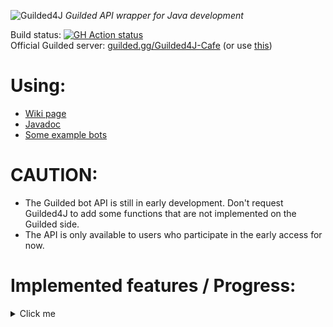 ![Guilded4J](https://user-images.githubusercontent.com/40854260/163506743-1fdac3d2-f585-46d4-b365-c60ca5208eae.png)
_Guilded API wrapper for Java development_

Build status: [![GH Action status](https://github.com/MCUmbrella/Guilded4J/actions/workflows/maven.yml/badge.svg?branch=master)](https://github.com/MCUmbrella/Guilded4J/actions/workflows/maven.yml)<br>
Official Guilded server: [guilded.gg/Guilded4J-Cafe](https://www.guilded.gg/Guilded4J-Cafe) (or use [this](https://www.guilded.gg/r/zzzE8VxJNR?i=8412wg5d))<br>
# Using:
- [Wiki page](https://github.com/MCUmbrella/Guilded4J/wiki)
- [Javadoc](http://docs.floatationdevice.vip/guilded4j/)
- [Some example bots](https://github.com/MCUmbrella/Guilded4J-Examples)
# CAUTION:
- The Guilded bot API is still in early development. Don't request Guilded4J to add some functions that are not implemented on the Guilded side.
- The API is only available to users who participate in the early access for now.<br>
# Implemented features / Progress:
<details><summary>Click me</summary>
<p>

## Chat & messaging
- [x] Create message - createChannelMessage()
- [x] Delete message - deleteChannelMessage()
- [x] Update message - updateChannelMessage()
- [x] Get message info - getChannelMessage()
- [x] Get messages - getChannelMessages()
## Calendar
- [x] Create event - createCalendarEvent()
- [x] Delete event - deleteCalendarEvent()
- [x] Update event - updateCalendarEvent()
- [x] Get event info - getCalendarEvent()
- [x] Get events - getCalendarEvents()
- [x] Create or update RSVP - updateCalendarEventRsvp()
- [x] Get RSVPs - getCalendarEventRsvps()
- [x] Delete RSVP - deleteCalendarEventRsvp()
- [x] Get RSVP info - getCalendarEventRsvp()
## Members
- [x] Update/delete nickname - setMemberNickname()
- [x] Get member info - getServerMember()
- [x] Kick server member - kickServerMember()
- [x] Get member list - getServerMembers()
- [x] Get member ban info - getServerMemberBan()
- [x] Ban server member - banServerMember()
- [x] Unban server member - unbanServerMember()
- [x] Get member ban list - getServerMemberBans()
## Forum
- [x] Create forum topic - createForumTopic()
- [x] Update forum topic - updateForumTopic()
- [x] Delete forum topic - deleteForumTopic()
- [x] Get forum topic info - getForumTopic()
- [x] Get forum topic list - getForumTopics()
- [x] Pin a forum topic - pinForumTopic()
- [x] Unpin a forum topic - unpinForumTopic()
## List
- [x] Create list item - createListItem()
- [x] Get list items - getListItems()
- [x] Get a list item - getListItem()
- [x] Update list item - updateListItem()
- [x] Delete list item - deleteListItem()
- [x] Completed list item - completeListItem()
- [x] Uncomplted list item - uncompleteListItem()
## Document
- [x] Create document - createDoc()
- [x] Update document - updateDoc()
- [x] Delete document - deleteDoc()
- [x] Get document info - getDoc()
- [x] Get last 50 updated docs - getChannelDocs()
## Reaction
- [x] Add reaction - createContentReaction()
- [x] Remove reaction - deleteContentReaction()
## XP
- [x] Add XP to user - awardUserXp()
- [x] Add XP to all users with specified role - awardRoleXp()
- [x] Set XP of user - setUserXp()
## Social links
- [x] Get member's social link - getSocialLink()
## Group membership
- [x] Add member to group - addGroupMember()
- [x] Remove member from group - removeGroupMember()
## Role membership
- [x] Get member's role(s) - getMemberRoles()
- [x] Assign role to member - addRoleMember()
- [x] Remove role from member - removeRoleMember()
## Webhooks
- [x] Create webhook - createWebhook()
- [x] Get webhooks - getWebhooks()
- [x] Update webhook - updateWebhook()
- [x] Delete webhook - deleteWebhook()
- [x] Get webhook info - getWebhook()
## Channels
- [x] Create channel - createServerChannel()
- [x] Update channel - updateServerChannel()
- [x] Delete channel - deleteServerChannel()
- [x] Get channel info - getServerChannel()
- [ ] Get channel list - getServerChannels()
## Server
- [x] Get server info - getServer()
## Event
- [x] CalendarEventCreatedEvent
- [x] CalendarEventDeletedEvent
- [x] CalendarEventRsvpDeletedEvent
- [x] CalendarEventRsvpManyUpdatedEvent
- [x] CalendarEventRsvpUpdatedEvent
- [x] CalendarEventUpdatedEvent
- [x] ChannelMessageReactionCreatedEvent
- [x] ChannelMessageReactionDeletedEvent
- [x] ChatMessageCreatedEvent
- [x] ChatMessageDeletedEvent
- [x] ChatMessageUpdatedEvent
- [x] DocCreatedEvent
- [x] DocDeletedEvent
- [x] DocUpdatedEvent
- [x] ForumTopicCreatedEvent
- [x] ForumTopicDeletedEvent
- [x] ForumTopicUpdatedEvent
- [x] GuildedWebsocketClosedEvent
- [x] GuildedWebsocketWelcomeEvent
- [x] ListItemCompletedEvent
- [x] ListItemCreatedEvent
- [x] ListItemDeletedEvent
- [x] ListItemUncompletedEvent
- [x] ListItemUpdatedEvent
- [x] TeamChannelCreatedEvent
- [x] TeamChannelDeletedEvent
- [x] TeamChannelUpdatedEvent
- [x] TeamMemberBannedEvent
- [x] TeamMemberJoinedEvent
- [x] TeamMemberRemovedEvent
- [x] TeamMemberUnbannedEvent
- [x] TeamMemberUpdatedEvent
- [x] TeamRolesUpdatedEvent
- [x] TeamWebhookCreatedEvent
- [x] TeamWebhookUpdatedEvent
- [x] TeamXpAddedEvent

</p>
</details>

